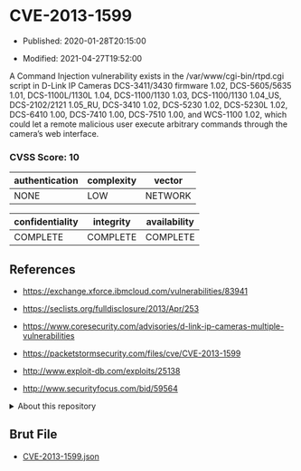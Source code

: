# CVE-2013-1599

- Published: 2020-01-28T20:15:00

- Modified: 2021-04-27T19:52:00

A Command Injection vulnerability exists in the /var/www/cgi-bin/rtpd.cgi script in D-Link IP Cameras DCS-3411/3430 firmware 1.02, DCS-5605/5635 1.01, DCS-1100L/1130L 1.04, DCS-1100/1130 1.03, DCS-1100/1130 1.04_US, DCS-2102/2121 1.05_RU, DCS-3410 1.02, DCS-5230 1.02, DCS-5230L 1.02, DCS-6410 1.00, DCS-7410 1.00, DCS-7510 1.00, and WCS-1100 1.02, which could let a remote malicious user execute arbitrary commands through the camera’s web interface.

### CVSS Score: **10**

| authentication | complexity | vector |
| --- | --- | --- |
| NONE | LOW | NETWORK |

| confidentiality | integrity | availability |
| --- | --- | --- |
| COMPLETE | COMPLETE | COMPLETE |

## References

* https://exchange.xforce.ibmcloud.com/vulnerabilities/83941

* https://seclists.org/fulldisclosure/2013/Apr/253

* https://www.coresecurity.com/advisories/d-link-ip-cameras-multiple-vulnerabilities

* https://packetstormsecurity.com/files/cve/CVE-2013-1599

* http://www.exploit-db.com/exploits/25138

* http://www.securityfocus.com/bid/59564

<details>
<summary>About this repository</summary> 

  This repository is part of the project [Live Hack CVE](https://github.com/Live-Hack-CVE). Main website can be found [www.live-hack.org](https://www.live-hack.org) 
  
  Made by [Sn0wAlice](https://github.com/Sn0wAlice) for the people that care about security and need to have a feed of the latest CVEs. Hope you enjoy it, don't forget to star the repo and follow me on [Twitter](https://twitter.com/Sn0wAlice) and [Github](https://github.com/Sn0wAlice). And that is my [personnal website](https://www.alice-snow.me/)

  - [Home Page](https://github.com/Live-Hack-CVE)
  - [Framework](https://github.com/Live-Hack-CVE/cve-framework)
  - [CVE database](https://github.com/Live-Hack-CVE/full_database)
  - [Changelog](https://github.com/Live-Hack-CVE/Changelog)
</details>

## Brut File

* [CVE-2013-1599.json](https://raw.githubusercontent.com/Live-Hack-CVE/full_database/main/cves/2013/CVE-2013-1599.json)

